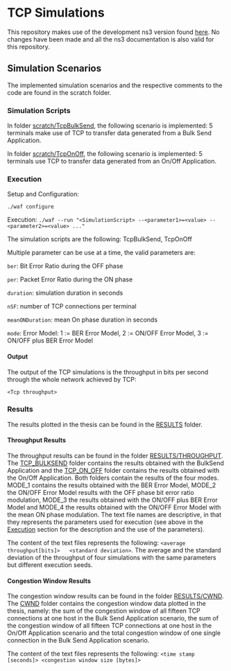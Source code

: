 # TCP Simulations

This repository makes use of the development ns3 version found [here](https://github.com/nsnam/ns-3-dev-git). No changes have been made and all the ns3 documentation is also valid for this repository.

## Simulation Scenarios
The implemented simulation scenarios and the respective comments to the code are found in the scratch folder.

### Simulation Scripts

In folder [scratch/TcpBulkSend](https://github.com/UsernameN0tAvailable/tcp_simulations/tree/master/scratch/TcpBulkSend), the following scenario is implemented: 5 terminals make use of TCP to transfer data generated from a Bulk Send Application.

In folder [scratch/TcpOnOff](https://github.com/UsernameN0tAvailable/tcp_simulations/tree/master/scratch/TcpOnOff), the following scenario is implemented: 5 terminals use TCP to transfer data generated from an On/Off Application.

### Execution
Setup and Configuration:

````./waf configure````

Execution:
````./waf --run "<SimulationScript> --<parameter1>=<value> --<parameter2>=<value> ..."````

The simulation scripts are the following: TcpBulkSend, TcpOnOff

Multiple parameter can be use at a time, the valid parameters are:

````ber````: Bit Error Ratio during the OFF phase

````per````: Packet Error Ratio during the ON phase

````duration````: simulation duration in seconds

````nSF````: number of TCP connections per terminal

````meanONDuration````: mean On phase duration in seconds

````mode````: Error Model: 1 := BER Error Model, 2 := ON/OFF Error Model, 3 := ON/OFF plus BER Error Model

#### Output

The output of the TCP simulations is the throughput in bits per second through the whole network achieved by TCP:

````<Tcp throughput> ````

### Results
The results plotted in the thesis can be found in the [RESULTS](https://github.com/UsernameN0tAvailable/tcp_simulations/tree/master/RESULTS) folder.
#### Throughput Results
The throughput results can be found in the folder [RESULTS/THROUGHPUT](https://github.com/UsernameN0tAvailable/tcp_simulations/tree/master/RESULTS/THROUGHPUT). 
The [TCP_BULKSEND](https://github.com/UsernameN0tAvailable/tcp_simulations/tree/master/RESULTS/THROUGHPUT/TCP_BULKSEND) folder contains the results obtained with 
the BulkSend Application and the [TCP_ON_OFF](https://github.com/UsernameN0tAvailable/tcp_simulations/tree/master/RESULTS/THROUGHPUT/TCP_ON_OFF) folder contains the results obtained with the On/Off Application. Both folders contain
the results of the four modes. MODE_1 contains the results obtained with the BER Error Model, MODE_2 the ON/OFF Error Model 
results with the OFF phase bit error ratio modulation, MODE_3 the results obtained with the ON/OFF plus BER Error Model and
MODE_4 the results obtained with the ON/OFF Error Model with the mean ON phase modulation. The text file names are descriptive, in that 
they represents the parameters used for execution (see above in the [Execution](#Execution) section for the description and the use of the parameters).

The content of the text files represents the following: ````<average throughput[bits]>   <standard deviation>````.
The average and the standard deviation of the throughput of four simulations with the same parameters but different execution seeds.
#### Congestion Window Results
The congestion window results can be found in the folder [RESULTS/CWND](https://github.com/UsernameN0tAvailable/tcp_simulations/tree/master/RESULTS/CWND). The [CWND](https://github.com/UsernameN0tAvailable/tcp_simulations/tree/master/RESULTS/CWND) folder contains the congestion window data plotted in the thesis, namely: 
the sum of the congestion window of all fifteen TCP connections at one host in the Bulk Send Application scenario, the sum of the congestion window of all fifteen TCP
 connections at one host in the On/Off Application scenario and the total congestion window of one single connection in the Bulk Send Application
scenario.

The content of the text files represents the following: ````<time stamp [seconds]> <congestion window size [bytes]>````


